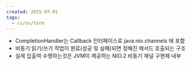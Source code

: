 ```yaml
---
created: 2025-07-01
tags:
  - cs/os/term
---
```

- CompletionHandler는 Callback 인터페이스로 java.nio.channels 에 포함
- 비동기 읽기/쓰기 작업이 완료(성공 및 실패)되면 정해진 메서드 호출되는 구조
- 실제 입출력 수행하는것은 JVM이 제공하는 NIO.2 비동기 채널 구현체 내부